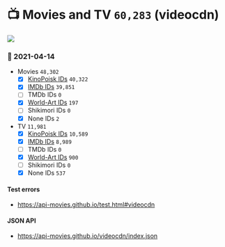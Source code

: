 # :tv: Movies and TV `60,283` (videocdn)

<a href="https://API-Movies.github.io"><img src="https://API-Movies.github.io/banner.png?cache"></a>

### :date: 2021-04-14
- Movies `48,302`
  - [x] <a href="https://API-Movies.github.io/videocdn/movie_kinopoisk_ids.json">KinoPoisk IDs</a> `40,322`
  - [x] <a href="https://API-Movies.github.io/videocdn/movie_imdb_ids.json">IMDb IDs</a> `39,851`
  - [ ] TMDb IDs `0`
  - [x] <a href="https://API-Movies.github.io/videocdn/movie_world_art_ids.json">World-Art IDs</a> `197`
  - [ ] Shikimori IDs `0`
  - [x] None IDs `2`
- TV `11,981`
  - [x] <a href="https://API-Movies.github.io/videocdn/tv_kinopoisk_ids.json">KinoPoisk IDs</a> `10,589`
  - [x] <a href="https://API-Movies.github.io/videocdn/tv_imdb_ids.json">IMDb IDs</a> `8,989`
  - [ ] TMDb IDs `0`
  - [x] <a href="https://API-Movies.github.io/videocdn/tv_world_art_ids.json">World-Art IDs</a> `900`
  - [ ] Shikimori IDs `0`
  - [x] None IDs `537`
#### Test errors
- <a href='https://api-movies.github.io/test.html#videocdn'>https://api-movies.github.io/test.html#videocdn</a>
#### JSON API
- <a href='https://api-movies.github.io/videocdn/index.json'>https://api-movies.github.io/videocdn/index.json</a>

